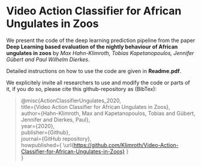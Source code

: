 # Video Action Classifier for African Ungulates in Zoos

We present the code of the deep learning prediction pipeline from the paper **Deep Learning based evaluation of the nightly behaviour of African ungulates in zoos** by  *Max Hahn-Klimroth, Tobias Kapetanopoulos, Jennifer Gübert and Paul Wilhelm Dierkes*. 

Detailed instructions on how to use the code are given in **Readme.pdf**.

We explicitely invite all researchers to use and modify the code or parts of it, if you do so, please cite this github-repository as (BibTex):

>@misc{ActionClassifierUngulates_2020,\
>   title={Video Action Classifier for African Ungulates in Zoos},\
>   author={Hahn-Klimroth, Max and Kapetanopoulos, Tobias and Gübert, Jennifer and Dierkes, Paul},\
>   year={2020},\
>   publisher={Github},\
>   journal={GitHub repository},\
>   howpublished={ \url{https://github.com/Klimroth/Video-Action-Classifier-for-African-Ungulates-in-Zoos} } \
>}
